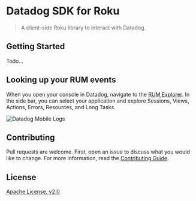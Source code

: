 # Datadog SDK for Roku

> A client-side Roku library to interact with Datadog.

## Getting Started

Todo…

## Looking up your RUM events

When you open your console in Datadog, navigate to the [RUM Explorer][1]. In the side bar, you can select your application and explore Sessions, Views, Actions, Errors, Resources, and Long Tasks.

![Datadog Mobile Logs](docs/images/screenshot_rum.png)

## Contributing

Pull requests are welcome. First, open an issue to discuss what you would like to change. For more information, read the [Contributing Guide](CONTRIBUTING.md).

## License

[Apache License, v2.0](LICENSE)

[1]: https://app.datadoghq.com/rum/explorer